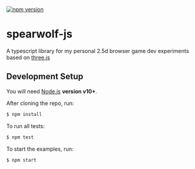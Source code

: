 [![npm version](https://badge.fury.io/js/spearwolf-js.svg)](https://badge.fury.io/js/spearwolf-js)

# spearwolf-js

A typescript library for my personal 2.5d browser game dev experiments based on [three.js](https://threejs.org/)

## Development Setup

You will need [Node.js](https://nodejs.org/) **version v10+**.

After cloning the repo, run:

```sh
$ npm install
```

To run all tests:

```sh
$ npm test
```

To start the examples, run:

```sh
$ npm start
```
